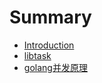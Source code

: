 # Summary

* [Introduction](README.md)
* [libtask](libtask.md)
* [golang并发原理](golangbing-fa-yuan-li.md)

